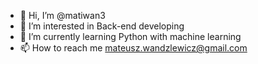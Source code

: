 - 👋 Hi, I’m @matiwan3
- 👀 I’m interested in Back-end developing
- 🌱 I’m currently learning Python with machine learning 
- 📫 How to reach me mateusz.wandzlewicz@gmail.com

<!---
matiwan3/matiwan3 is a ✨ special ✨ repository because its `README.md` (this file) appears on your GitHub profile.
You can click the Preview link to take a look at your changes.
--->

